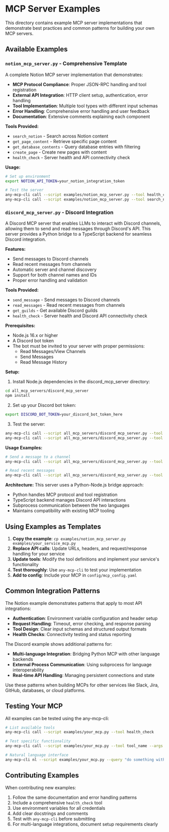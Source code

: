# MCP Server Examples

This directory contains example MCP server implementations that demonstrate best practices and common patterns for building your own MCP servers.

## Available Examples

### `notion_mcp_server.py` - Comprehensive Template

A complete Notion MCP server implementation that demonstrates:

- **MCP Protocol Compliance**: Proper JSON-RPC handling and tool registration
- **External API Integration**: HTTP client setup, authentication, error handling
- **Tool Implementation**: Multiple tool types with different input schemas
- **Error Handling**: Comprehensive error handling and user feedback
- **Documentation**: Extensive comments explaining each component

**Tools Provided:**
- `search_notion` - Search across Notion content
- `get_page_content` - Retrieve specific page content
- `get_database_contents` - Query database entries with filtering
- `create_page` - Create new pages with content
- `health_check` - Server health and API connectivity check

**Usage:**
```bash
# Set up environment
export NOTION_API_TOKEN=your_notion_integration_token

# Test the server
any-mcp-cli call --script examples/notion_mcp_server.py --tool health_check
any-mcp-cli call --script examples/notion_mcp_server.py --tool search_notion --args query="project notes"
```

### `discord_mcp_server.py` - Discord Integration

A Discord MCP server that enables LLMs to interact with Discord channels, allowing them to send and read messages through Discord's API. This server provides a Python bridge to a TypeScript backend for seamless Discord integration.

**Features:**
- Send messages to Discord channels
- Read recent messages from channels
- Automatic server and channel discovery
- Support for both channel names and IDs
- Proper error handling and validation

**Tools Provided:**
- `send_message` - Send messages to Discord channels
- `read_messages` - Read recent messages from channels
- `get_guilds` - Get available Discord guilds
- `health_check` - Server health and Discord API connectivity check

**Prerequisites:**
- Node.js 16.x or higher
- A Discord bot token
- The bot must be invited to your server with proper permissions:
  - Read Messages/View Channels
  - Send Messages
  - Read Message History

**Setup:**
1. Install Node.js dependencies in the discord_mcp_server directory:
```bash
cd all_mcp_servers/discord_mcp_server
npm install
```

2. Set up your Discord bot token:
```bash
export DISCORD_BOT_TOKEN=your_discord_bot_token_here
```

3. Test the server:
```bash
any-mcp-cli call --script all_mcp_servers/discord_mcp_server.py --tool health_check
any-mcp-cli call --script all_mcp_servers/discord_mcp_server.py --tool get_guilds
```

**Usage Examples:**
```bash
# Send a message to a channel
any-mcp-cli call --script all_mcp_servers/discord_mcp_server.py --tool send_message --args channel="general" message="Hello from MCP!"

# Read recent messages
any-mcp-cli call --script all_mcp_servers/discord_mcp_server.py --tool read_messages --args channel="general" limit=10
```

**Architecture:**
This server uses a Python-Node.js bridge approach:
- Python handles MCP protocol and tool registration
- TypeScript backend manages Discord API interactions
- Subprocess communication between the two languages
- Maintains compatibility with existing MCP tooling

## Using Examples as Templates

1. **Copy the example**: `cp examples/notion_mcp_server.py examples/your_service_mcp.py`
2. **Replace API calls**: Update URLs, headers, and request/response handling for your service
3. **Update tools**: Modify the tool definitions and implement your service's functionality
4. **Test thoroughly**: Use `any-mcp-cli` to test your implementation
5. **Add to config**: Include your MCP in `config/mcp_config.yaml`

## Common Integration Patterns

The Notion example demonstrates patterns that apply to most API integrations:

- **Authentication**: Environment variable configuration and header setup
- **Request Handling**: Timeout, error checking, and response parsing
- **Tool Design**: Clear input schemas and structured output formats
- **Health Checks**: Connectivity testing and status reporting

The Discord example shows additional patterns for:
- **Multi-language Integration**: Bridging Python MCP with other language backends
- **External Process Communication**: Using subprocess for language interoperability
- **Real-time API Handling**: Managing persistent connections and state

Use these patterns when building MCPs for other services like Slack, Jira, GitHub, databases, or cloud platforms.

## Testing Your MCP

All examples can be tested using the any-mcp-cli:

```bash
# List available tools
any-mcp-cli call --script examples/your_mcp.py --tool health_check

# Test specific functionality
any-mcp-cli call --script examples/your_mcp.py --tool tool_name --args param=value

# Natural language interface
any-mcp-cli nl --script examples/your_mcp.py --query "do something with test data"
```

## Contributing Examples

When contributing new examples:

1. Follow the same documentation and error handling patterns
2. Include a comprehensive `health_check` tool
3. Use environment variables for all credentials
4. Add clear docstrings and comments
5. Test with `any-mcp-cli` before submitting
6. For multi-language integrations, document setup requirements clearly
